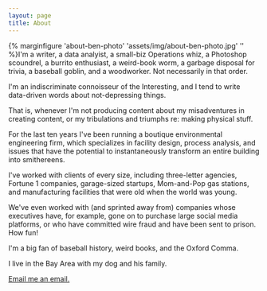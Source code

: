 ```yaml
---
layout: page
title: About
---
```


{% marginfigure 'about-ben-photo' 'assets/img/about-ben-photo.jpg' ''  %}I'm a writer, a data analyist, a small-biz Operations whiz, a Photoshop scoundrel, a burrito enthusiast, a weird-book worm, a garbage disposal for trivia, a baseball goblin, and a woodworker. Not necessarily in that order.


I'm an indiscriminate connoisseur of the Interesting, and I tend to write data-driven words about not-depressing things.

That is, whenever I'm not producing content about my misadventures in creating content, or my tribulations and triumphs re: making physical stuff.

For the last ten years I've been running a boutique environmental engineering firm, which specializes in facility design, process analysis, and issues that have the potential to instantaneously transform an entire building into smithereens.

I've worked with clients of every size, including three-letter agencies, Fortune 1 companies, garage-sized startups, Mom-and-Pop gas stations, and manufacturing facilities that were old when the world was young.

We've even worked with (and sprinted away from) companies whose executives have, for example, gone on to purchase large social media platforms, or who have committed wire fraud and have been sent to prison. How fun!

I'm a big fan of baseball history, weird books, and the Oxford Comma.

I live in the Bay Area with my dog and his family.

[Email me an email.](mailto:ben@obverter.com)

<!-- The *Tufte-Jekyll* theme is a natural extension of the work done by [Edward Tufte](https://github.com/edwardtufte/tufte-css) and his collaborators on Github who created a CSS file that allows web writers to use the same simple and elegant style employed in his published materials.

To incorporate these styles into a Jekyll theme, I have made some very slight modifications that attempt to maintain the feel of the CSS styles in his Github repo.

Note that this is a full-width layout. This was accomplished by including ```layout: full-width``` in the YAML front matter for this page. Keep in mind that all the Tufte-Jekyll sidenote and marginnote goodness will not work on full-width layouts!

You can find the source code for Jekyll at [github.com/jekyll/jekyll](https://github.com/jekyll/jekyll). -->
